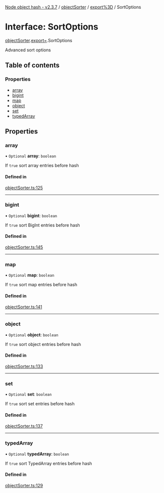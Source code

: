 [Node object hash - v2.3.7](../README.md) / [objectSorter](../modules/objectsorter.md) / [export%3D](../modules/objectsorter.export_.md) / SortOptions

# Interface: SortOptions

[objectSorter](../modules/objectsorter.md).[export=](../modules/objectsorter.export_.md).SortOptions

Advanced sort options

## Table of contents

### Properties

- [array](objectsorter.export_.sortoptions.md#array)
- [bigint](objectsorter.export_.sortoptions.md#bigint)
- [map](objectsorter.export_.sortoptions.md#map)
- [object](objectsorter.export_.sortoptions.md#object)
- [set](objectsorter.export_.sortoptions.md#set)
- [typedArray](objectsorter.export_.sortoptions.md#typedarray)

## Properties

### array

• `Optional` **array**: `boolean`

If `true` sort array entries before hash

#### Defined in

[objectSorter.ts:125](https://github.com/SkeLLLa/node-object-hash/blob/d264cc4/src/objectSorter.ts#L125)

---

### bigint

• `Optional` **bigint**: `boolean`

If `true` sort BigInt entries before hash

#### Defined in

[objectSorter.ts:145](https://github.com/SkeLLLa/node-object-hash/blob/d264cc4/src/objectSorter.ts#L145)

---

### map

• `Optional` **map**: `boolean`

If `true` sort map entries before hash

#### Defined in

[objectSorter.ts:141](https://github.com/SkeLLLa/node-object-hash/blob/d264cc4/src/objectSorter.ts#L141)

---

### object

• `Optional` **object**: `boolean`

If `true` sort object entries before hash

#### Defined in

[objectSorter.ts:133](https://github.com/SkeLLLa/node-object-hash/blob/d264cc4/src/objectSorter.ts#L133)

---

### set

• `Optional` **set**: `boolean`

If `true` sort set entries before hash

#### Defined in

[objectSorter.ts:137](https://github.com/SkeLLLa/node-object-hash/blob/d264cc4/src/objectSorter.ts#L137)

---

### typedArray

• `Optional` **typedArray**: `boolean`

If `true` sort TypedArray entries before hash

#### Defined in

[objectSorter.ts:129](https://github.com/SkeLLLa/node-object-hash/blob/d264cc4/src/objectSorter.ts#L129)
